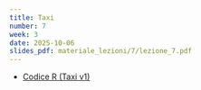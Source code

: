 ```yaml
---
title: Taxi
number: 7
week: 3
date: 2025-10-06
slides_pdf: materiale_lezioni/7/lezione_7.pdf
---
```


- [Codice R (Taxi v1)](../materiale_lezioni/7/taxi_1.R)
